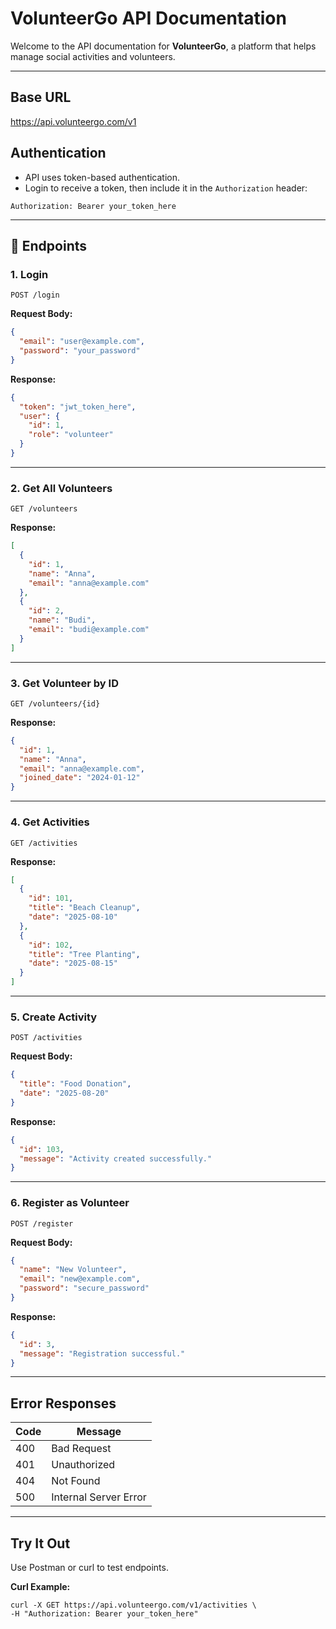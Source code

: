 # VolunteerGo API Documentation

Welcome to the API documentation for **VolunteerGo**, a platform that helps manage social activities and volunteers.

---

##  Base URL

https://api.volunteergo.com/v1


##  Authentication

* API uses token-based authentication.
* Login to receive a token, then include it in the `Authorization` header:

```
Authorization: Bearer your_token_here
```

---

## 📘 Endpoints

### 1. Login

```
POST /login
```

**Request Body:**

```json
{
  "email": "user@example.com",
  "password": "your_password"
}
```

**Response:**

```json
{
  "token": "jwt_token_here",
  "user": {
    "id": 1,
    "role": "volunteer"
  }
}
```

---

### 2. Get All Volunteers

```
GET /volunteers
```

**Response:**

```json
[
  {
    "id": 1,
    "name": "Anna",
    "email": "anna@example.com"
  },
  {
    "id": 2,
    "name": "Budi",
    "email": "budi@example.com"
  }
]
```

---

### 3. Get Volunteer by ID

```
GET /volunteers/{id}
```

**Response:**

```json
{
  "id": 1,
  "name": "Anna",
  "email": "anna@example.com",
  "joined_date": "2024-01-12"
}
```

---

### 4. Get Activities

```
GET /activities
```

**Response:**

```json
[
  {
    "id": 101,
    "title": "Beach Cleanup",
    "date": "2025-08-10"
  },
  {
    "id": 102,
    "title": "Tree Planting",
    "date": "2025-08-15"
  }
]
```

---

### 5. Create Activity

```
POST /activities
```

**Request Body:**

```json
{
  "title": "Food Donation",
  "date": "2025-08-20"
}
```

**Response:**

```json
{
  "id": 103,
  "message": "Activity created successfully."
}
```

---

### 6. Register as Volunteer

```
POST /register
```

**Request Body:**

```json
{
  "name": "New Volunteer",
  "email": "new@example.com",
  "password": "secure_password"
}
```

**Response:**

```json
{
  "id": 3,
  "message": "Registration successful."
}
```

---

## Error Responses

| Code | Message               |
| ---- | --------------------- |
| 400  | Bad Request           |
| 401  | Unauthorized          |
| 404  | Not Found             |
| 500  | Internal Server Error |

---

## Try It Out

Use Postman or curl to test endpoints.

**Curl Example:**

```
curl -X GET https://api.volunteergo.com/v1/activities \
-H "Authorization: Bearer your_token_here"
```

